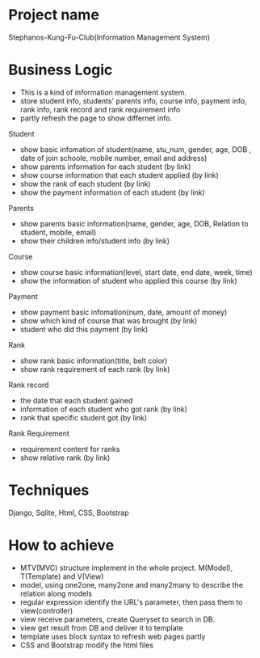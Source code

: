 # Project name
Stephanos-Kung-Fu-Club(Information Management System)

# Business Logic
- This is a kind of information management system.
- store student info, students' parents info, course info, payment info, rank info, rank record and rank requirement info
- partly refresh the page to show differnet info.

Student
 - show basic infomation of student(name, stu_num,  gender, age, DOB , date of join schoole, mobile number, email and address)
 - show parents information for each student (by link)
 - show course information that each student applied (by link)
 - show the rank of each student (by link)
 - show the payment information of each student (by link)

Parents
 - show parents basic information(name, gender, age, DOB, Relation to student, mobile, email)
 - show their children info/student info (by link)

Course
 - show course basic information(level, start date, end date, week, time) 
 - show the information of student who applied this course (by link)
 
Payment
 - show payment basic infomation(num, date, amount of money)
 - show which kind of course that was brought (by link)
 - student who did this payment (by link)
 
Rank
 - show rank basic information(title, belt color)
 - show rank requirement of each rank (by link)
 
Rank record
 - the date that each student gained
 - information of each student who got rank (by link)
 - rank that specific student got (by link)

Rank Requirement
 - requirement content for ranks
 - show relative rank (by link)


# Techniques
Django, Sqlite, Html, CSS, Bootstrap

# How to achieve
- MTV(MVC) structure implement in the whole project. M(Model), T(Template) and V(View)
- model, using one2one, many2one and many2many to describe the relation along models
- regular expression identify the URL's parameter, then pass them to view(controller)
- view receive parameters, create Queryset to search in DB.
- view get result from DB and deliver it to template
- template uses block syntax to refresh web pages partly
- CSS and Bootstrap modify the html files

